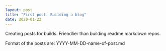 ```yaml
---
layout: post
title: "First post. Building a blog"
date: 2020-01-22
---
```


Creating posts for builds. Friendlier than building readme markdown repos. 

Format of the posts are: YYYY-MM-DD-name-of-post.md
